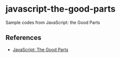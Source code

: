 javascript-the-good-parts
=========================

Sample codes from JavaScript: the Good Parts

## References

* [JavaScript: The Good Parts](http://www.amazon.com/JavaScript-Good-Parts-Douglas-Crockford/dp/0596517742)
